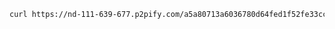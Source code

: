 
``` sh
curl https://nd-111-639-677.p2pify.com/a5a80713a6036780d64fed1f52fe33cc -d '{"method":"getblockchaininfo","params":[],"id":1}'
```

</template>
<template v-slot:pp

</template>
</CodeSwitcher>

## Development tools

### Python

``` python
from bitcoincli import Bitcoin

host = "nd-111-639-677.p2pify.com"
port = "80"
username = "hardcore-booth"
password = "fling-uptake-daily-ankle-citrus-maggot"

bitcoin = Bitcoin(username, password, host, port)
```

3. Invoke any methods from the [Bitcoin API specification](https://bitcoin.org/en/developer-reference#bitcoin-core-apis):

``` python
info = bitcoin.getblockchaininfo()
print(info)
```

